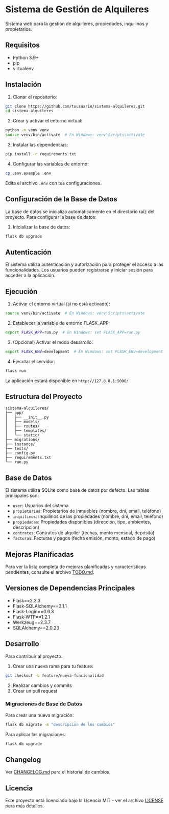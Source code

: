 # Sistema de Gestión de Alquileres

Sistema web para la gestión de alquileres, propiedades, inquilinos y propietarios.

## Requisitos

- Python 3.9+
- pip
- virtualenv

## Instalación

1. Clonar el repositorio:
```bash
git clone https://github.com/tuusuario/sistema-alquileres.git
cd sistema-alquileres
```

2. Crear y activar el entorno virtual:
```bash
python -m venv venv
source venv/bin/activate  # En Windows: venv\Scripts\activate
```

3. Instalar las dependencias:
```bash
pip install -r requirements.txt
```

4. Configurar las variables de entorno:
```bash
cp .env.example .env
```
Edita el archivo `.env` con tus configuraciones.

## Configuración de la Base de Datos

La base de datos se inicializa automáticamente en el directorio raíz del proyecto. Para configurar la base de datos:

1. Inicializar la base de datos:
```bash
flask db upgrade
```

## Autenticación

El sistema utiliza autenticación y autorización para proteger el acceso a las funcionalidades. Los usuarios pueden registrarse y iniciar sesión para acceder a la aplicación.

## Ejecución

1. Activar el entorno virtual (si no está activado):
```bash
source venv/bin/activate  # En Windows: venv\Scripts\activate
```

2. Establecer la variable de entorno FLASK_APP:
```bash
export FLASK_APP=run.py  # En Windows: set FLASK_APP=run.py
```

3. (Opcional) Activar el modo desarrollo:
```bash
export FLASK_ENV=development  # En Windows: set FLASK_ENV=development
```

4. Ejecutar el servidor:
```bash
flask run
```

La aplicación estará disponible en `http://127.0.0.1:5000/`

## Estructura del Proyecto

```
sistema-alquileres/
├── app/
│   ├── __init__.py
│   ├── models/
│   ├── routes/
│   ├── templates/
│   └── static/
├── migrations/
├── instance/
├── tests/
├── config.py
├── requirements.txt
└── run.py
```

## Base de Datos

El sistema utiliza SQLite como base de datos por defecto. Las tablas principales son:

- `user`: Usuarios del sistema
- `propietarios`: Propietarios de inmuebles (nombre, dni, email, teléfono)
- `inquilinos`: Inquilinos de las propiedades (nombre, dni, email, teléfono)
- `propiedades`: Propiedades disponibles (dirección, tipo, ambientes, descripción)
- `contratos`: Contratos de alquiler (fechas, monto mensual, depósito)
- `facturas`: Facturas y pagos (fecha emisión, monto, estado de pago)

## Mejoras Planificadas

Para ver la lista completa de mejoras planificadas y características pendientes, consulte el archivo [TODO.md](TODO.md).

## Versiones de Dependencias Principales

- Flask==2.3.3
- Flask-SQLAlchemy==3.1.1
- Flask-Login==0.6.3
- Flask-WTF==1.2.1
- Werkzeug==2.3.7
- SQLAlchemy==2.0.23

## Desarrollo

Para contribuir al proyecto:

1. Crear una nueva rama para tu feature:
```bash
git checkout -b feature/nueva-funcionalidad
```

2. Realizar cambios y commits
3. Crear un pull request

### Migraciones de Base de Datos

Para crear una nueva migración:
```bash
flask db migrate -m "descripción de los cambios"
```

Para aplicar las migraciones:
```bash
flask db upgrade
```

## Changelog

Ver [CHANGELOG.md](CHANGELOG.md) para el historial de cambios.

## Licencia

Este proyecto está licenciado bajo la Licencia MIT - ver el archivo [LICENSE](LICENSE) para más detalles.
